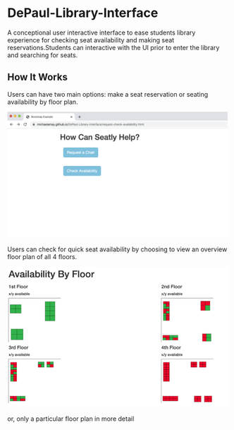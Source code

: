 # DePaul-Library-Interface
A conceptional user interactive interface to ease students library experience for checking seat availability and making seat reservations.Students can interactive with the UI prior to enter the library and searching for seats.

<h2>How It Works</h2>
<p>Users can have two main options: make a seat reservation or seating availability by floor plan.</p>

<img src="Readme_Imgs/select.png" width="500" >

<p>Users can check for quick seat availability by choosing to view an overview floor plan of all 4 floors.</p>

<img src="Readme_Imgs/floorplan_availability.png" width="500" >

<p>or, only a particular floor plan in more detail</p>





